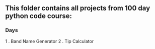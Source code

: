 

## This folder contains all projects from 100 day python code course:

### Days

1 . Band Name Generator 
2 . Tip Calculator
 

